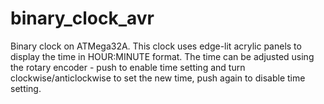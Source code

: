 # binary_clock_avr
Binary clock on ATMega32A. This clock uses edge-lit acrylic panels to display the time in HOUR:MINUTE format. The time can be adjusted using the rotary encoder - push to enable time setting and turn clockwise/anticlockwise to set the new time, push again to disable time setting.
